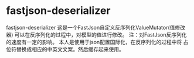 # fastjson-deserializer
fastjson-deserializer
这是一个FastJson自定义反序列化ValueMutator(值修改器)
可以在反序列化的过程中，对模型的值进行修改。
注：对FastJson反序列化的速度有一定的影响。
本人是使用于json配置国际化，在反序列化的过程中将
占位符替换成相应的中英文文案。然后缓存起来使用。